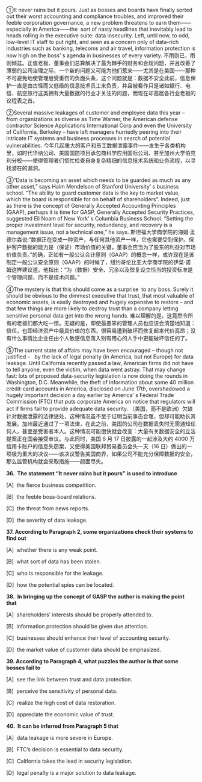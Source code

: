 ①It never rains but it pours. Just as bosses and boards have finally sorted out their worst accounting and compliance troubles, and improved their feeble corporation governance, a new problem threatens to earn them——especially in America——the  sort of nasty headlines that inevitably lead to heads rolling in the executive suite: data insecurity. Left, until now, to odd, low-level IT staff to put right, and seen as a concern only of data-rich industries such as banking, telecoms and air travel, information protection is now high on the boss’ s agenda in businesses of every variety.
不雨则已，雨则倾盆。正值老板、董事会们总算解决了最为棘手的财务和合规问题，并且改善了薄弱的公司治理之际，一个新的问题又可能为他们惹来——尤其是在美国——那种不可避免地使管理层受重罚的负面头条，这个问题就是：数据不安全此前，信息保护一直是由古怪而又低级的信息技术员工来负责，并且被看作只是诸如银行、电信、航空旅行这类拥有大量数据的行业才关注的问题，而现在却高居各行业老板的议程表之首。

②Several massive leakages of customer and employee data this year – from organizations as diverse as Time Warner, the American defense contractor Science Applications International Corp and even the University of California, Berkeley – have left managers hurriedly peering into their intricate IT systems and business processes in search of potential vulnerabilities.
今年几起重大的客户和员工数据泄露事件——发生于各类机构里，如时代华纳公司、美国国防项目承包商科学应用国际公司、甚至加州大学伯克利分校——使得管理者们慌忙检查自身复杂精细的信息技术系统和业务流程，以寻找潜在的漏洞。

③“Data is becoming an asset which needs to be guarded as much as any other asset,” says Haim Mendelson of Stanford University’ s business school. “The ability to guard customer data is the key to market value, which the board is responsible for on behalf of shareholders”. Indeed, just as there is the concept of Generally Accepted Accounting Principles (GAAP), perhaps it is time for GASP, Generally Accepted Security Practices, suggested Eli Noam of New York’ s Columbia Business School. “Setting the proper investment level for security, redundancy, and recovery is a management issue, not a technical one,” he says.
斯坦福大学商学院的海姆·孟德尔森说:“数据正在变成一种资产，与任何其他资产一样，它也需要受到保护。保护客户数据的能力是（保证）市场价值的关键，董事会应当为了股东的利益对市场价值负责。”的确，正如有一般公认会计原则（GAAP）的概念一样，或许现在是该制定一般公认安全原则（GAAP）的时候了，纽约哥伦比亚大学商学院的伊菜·诺姆这样建议道。他指出：“为（数据）安全、冗余以及恢复设立恰当的投资标准是个管理问题，而不是技术问题。”

④The mystery is that this should come as a surprise  to any boss. Surely it should be obvious to the dimmest executive that trust, that most valuable of economic assets, is easily destroyed and hugely expensive to restore – and that few things are more likely to destroy trust than a company letting sensitive personal data get into the wrong hands.
难以理解的是，这竟然令所有的老板们都大吃一惊。无疑的是，即使最愚笨的管理人员也应该会清楚地知道：信任，也即经济资产中最具价值的东西，很容易遭到破坏而修复起来代价高昂；没有什么事情比企业任由个人敏感信息落入别有用心的人手中更能破坏信任的了。

⑤The current state of affairs may have been encouraged – though not justified –   by the lack of legal penalty (in America, but not Europe) for data leakage. Until California recently passed a law, American firms did not have to tell anyone, even the victim, when data went astray. That may change fast: lots of proposed data-security legislation is now doing the rounds in Washington, D.C. Meanwhile, the theft of information about some 40 million credit-card accounts in America, disclosed on June 17th, overshadowed a hugely important decision a day earlier by America’ s Federal Trade Commission (FTC) that puts corporate America on notice that regulators will act if firms fail to provide adequate data security.
（美国，而不是欧洲）欠缺针对数据泄露的法律惩处，这种情况虽不至于证明当前事态合理，但却可能助长其发展。加州最近通过了一项法律，在此之前，美国的公司在数据丢失时无需通知任何人，甚至是受害者本人。这种情况可能很快就会改变：大量有关数据安全的立法提案正在国会接受审议。与此同时，美国 6 月 17 日披露的一起涉及大约 4000 万信用卡账户的信息失窃案，又使得美国联邦贸易委员会头一天（16 日）做出的一项极为重大的决议——该决议警告美国商界，如果公司不能充分保障数据的安全，那么监管机构就会采取措施——颜面尽失。

**36.  The statement “It never rains but it pours” is used to introduce**

[A]  the fierce business competition.

[B]  the feeble boss-board relations.

[C]  the threat from news reports.

[D]  the severity of data leakage.

**37. According to Paragraph 2, some organizations check their systems to find out**

[A]  whether there is any weak point.

[B]  what sort of data has been stolen.

[C]  who is responsible for the leakage.

[D]  how the potential spies can be located.

**38.  In bringing up the concept of GASP the author is making the point that**

[A]  shareholders’ interests should be properly attended to.

[B]  information protection should be given due attention.

[C]  businesses should enhance their level of accounting security.

[D]  the market value of customer data should be emphasized.

**39. According to Paragraph 4, what puzzles the author is that some bosses fail to**

[A]  see the link between trust and data protection.

[B]  perceive the sensitivity of personal data.

[C]  realize the high cost of data restoration.

[D]  appreciate the economic value of trust.

**40.  It can be inferred from Paragraph 5 that**

[A]  data leakage is more severe in Europe.

[B]  FTC’s decision is essential to data security.

[C]  California takes the lead in security legislation.

[D]  legal penalty is a major solution to data leakage.